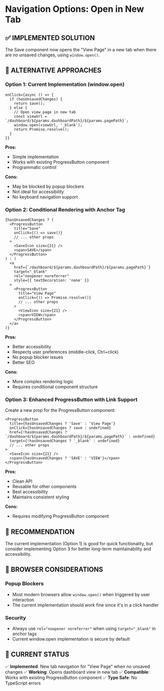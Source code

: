 # Navigation Options: Open in New Tab

## ✅ IMPLEMENTED SOLUTION

The Save component now opens the "View Page" in a new tab when there are no unsaved changes, using `window.open()`.

## 🔄 ALTERNATIVE APPROACHES

### Option 1: Current Implementation (window.open)
```tsx
onClick={async () => {
  if (hasUnsavedChanges) {
    return save();
  } else {
    // Open view page in new tab
    const viewUrl = `/dashboard/${params.dashboardPath}/${params.pagePath}`;
    window.open(viewUrl, '_blank');
    return Promise.resolve();
  }
}}
```

**Pros:**
- Simple implementation
- Works with existing ProgressButton component
- Programmatic control

**Cons:**
- May be blocked by popup blockers
- Not ideal for accessibility
- No keyboard navigation support

### Option 2: Conditional Rendering with Anchor Tag
```tsx
{hasUnsavedChanges ? (
  <ProgressButton
    title="Save"
    onClick={() => save()}
    // ... other props
  >
    <SaveIcon size={21} />
    <span>SAVE</span>
  </ProgressButton>
) : (
  <a
    href={`/dashboard/${params.dashboardPath}/${params.pagePath}`}
    target="_blank"
    rel="noopener noreferrer"
    style={{ textDecoration: 'none' }}
  >
    <ProgressButton
      title="View Page"
      onClick={() => Promise.resolve()}
      // ... other props
    >
      <ViewIcon size={21} />
      <span>VIEW</span>
    </ProgressButton>
  </a>
)}
```

**Pros:**
- Better accessibility
- Respects user preferences (middle-click, Ctrl+click)
- No popup blocker issues
- Better SEO

**Cons:**
- More complex rendering logic
- Requires conditional component structure

### Option 3: Enhanced ProgressButton with Link Support
Create a new prop for the ProgressButton component:

```tsx
<ProgressButton
  title={hasUnsavedChanges ? 'Save' : 'View Page'}
  onClick={hasUnsavedChanges ? save : undefined}
  href={!hasUnsavedChanges ? `/dashboard/${params.dashboardPath}/${params.pagePath}` : undefined}
  target={!hasUnsavedChanges ? '_blank' : undefined}
  // ... other props
>
  <SaveIcon size={21} />
  <span>{hasUnsavedChanges ? 'SAVE' : 'VIEW'}</span>
</ProgressButton>
```

**Pros:**
- Clean API
- Reusable for other components
- Best accessibility
- Maintains consistent styling

**Cons:**
- Requires modifying ProgressButton component

## 🎯 RECOMMENDATION

The current implementation (Option 1) is good for quick functionality, but consider implementing Option 3 for better long-term maintainability and accessibility.

## 🔧 BROWSER CONSIDERATIONS

### Popup Blockers
- Most modern browsers allow `window.open()` when triggered by user interaction
- The current implementation should work fine since it's in a click handler

### Security
- Always use `rel="noopener noreferrer"` when using `target="_blank"` in anchor tags
- Current window.open implementation is secure by default

## 🚀 CURRENT STATUS

✅ **Implemented**: New tab navigation for "View Page" when no unsaved changes
✅ **Working**: Opens dashboard view in new tab
✅ **Compatible**: Works with existing ProgressButton component
✅ **Type Safe**: No TypeScript errors
